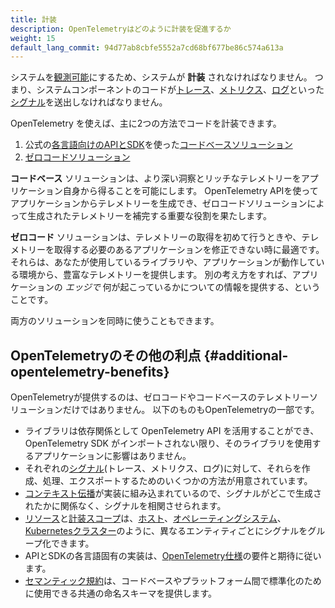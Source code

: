 ```yaml
---
title: 計装
description: OpenTelemetryはどのように計装を促進するか
weight: 15
default_lang_commit: 94d77ab8cbfe5552a7cd68bf677be86c574a613a
---
```


システムを[観測可能][observable]にするため、システムが **計装** されなければなりません。
つまり、システムコンポーネントのコードが[トレース][traces]、[メトリクス][metrics]、[ログ][logs]といった[シグナル][signals]を送出しなければなりません。

OpenTelemetry を使えば、主に2つの方法でコードを計装できます。

1. 公式の[各言語向けのAPIとSDK](/docs/languages/)を使った[コードベースソリューション](code-based/)
2. [ゼロコードソリューション](zero-code/)

**コードベース** ソリューションは、より深い洞察とリッチなテレメトリーをアプリケーション自身から得ることを可能にします。
OpenTelemetry APIを使ってアプリケーションからテレメトリーを生成でき、ゼロコードソリューションによって生成されたテレメトリーを補完する重要な役割を果たします。

**ゼロコード** ソリューションは、テレメトリーの取得を初めて行うときや、テレメトリーを取得する必要のあるアプリケーションを修正できない時に最適です。
それらは、あなたが使用しているライブラリや、アプリケーションが動作している環境から、豊富なテレメトリーを提供します。
別の考え方をすれば、アプリケーションの _エッジで_ 何が起こっているかについての情報を提供する、ということです。

両方のソリューションを同時に使うこともできます。

## OpenTelemetryのその他の利点 {#additional-opentelemetry-benefits}

OpenTelemetryが提供するのは、ゼロコードやコードベースのテレメトリーソリューションだけではありません。
以下のものもOpenTelemetryの一部です。

- ライブラリは依存関係として OpenTelemetry API を活用することができ、OpenTelemetry SDK がインポートされない限り、そのライブラリを使用するアプリケーションに影響はありません。
- それぞれの[シグナル][signals](トレース、メトリクス、ログ)に対して、それらを作成、処理、エクスポートするためのいくつかの方法が用意されています。
- [コンテキスト伝播](../context-propagation/)が実装に組み込まれているので、シグナルがどこで生成されたかに関係なく、シグナルを相関させられます。
- [リソース](../resources/)と[計装スコープ](/docs/concepts/instrumentation-scope)は、[ホスト](/docs/specs/semconv/resource/host/)、[オペレーティングシステム](/docs/specs/semconv/resource/os/)、[Kubernetesクラスター](/docs/specs/semconv/resource/k8s/#cluster)のように、異なるエンティティごとにシグナルをグループ化できます。
- APIとSDKの各言語固有の実装は、[OpenTelemetry仕様](/docs/specs/otel/)の要件と期待に従います。
- [セマンティック規約](../semantic-conventions/)は、コードベースやプラットフォーム間で標準化のために使用できる共通の命名スキーマを提供します。

[logs]: ../signals/traces/
[metrics]: ../signals/traces/
[observable]: ../observability-primer/#what-is-observability
[signals]: ../signals/
[traces]: ../signals/traces/

